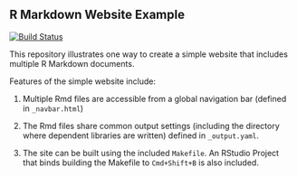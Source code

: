 ## R Markdown Website Example

[![Build Status](https://travis-ci.org/fernandomayer/rmarkdown-website.svg)](https://travis-ci.org/fernandomayer/rmarkdown-website.svg)

This repository illustrates one way to create a simple website that includes multiple R Markdown documents.

Features of the simple website include:

1. Multiple Rmd files are accessible from a global navigation bar (defined in `_navbar.html`)

2. The Rmd files share common output settings (including the directory where dependent libraries are written) defined in `_output.yaml`.

3. The site can be built using the included `Makefile`. An RStudio Project that binds building the Makefile to `Cmd+Shift+B` is also included.
